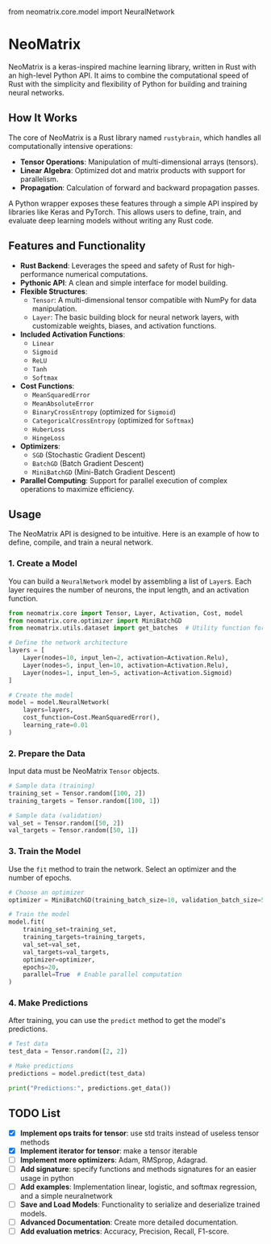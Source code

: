 from neomatrix.core.model import NeuralNetwork

# NeoMatrix

NeoMatrix is a keras-inspired machine learning library, written in Rust with an high-level Python API. It aims to combine the computational speed of Rust with the simplicity and flexibility of Python for building and training neural networks.

## How It Works

The core of NeoMatrix is a Rust library named `rustybrain`, which handles all computationally intensive operations:
- **Tensor Operations**: Manipulation of multi-dimensional arrays (tensors).
- **Linear Algebra**: Optimized dot and matrix products with support for parallelism.
- **Propagation**: Calculation of forward and backward propagation passes.

A Python wrapper exposes these features through a simple API inspired by libraries like Keras and PyTorch. This allows users to define, train, and evaluate deep learning models without writing any Rust code.

## Features and Functionality

- **Rust Backend**: Leverages the speed and safety of Rust for high-performance numerical computations.
- **Pythonic API**: A clean and simple interface for model building.
- **Flexible Structures**:
    - `Tensor`: A multi-dimensional tensor compatible with NumPy for data manipulation.
    - `Layer`: The basic building block for neural network layers, with customizable weights, biases, and activation functions.
- **Included Activation Functions**:
    - `Linear`
    - `Sigmoid`
    - `ReLU`
    - `Tanh`
    - `Softmax`
- **Cost Functions**:
    - `MeanSquaredError`
    - `MeanAbsoluteError`
    - `BinaryCrossEntropy` (optimized for `Sigmoid`)
    - `CategoricalCrossEntropy` (optimized for `Softmax`)
    - `HuberLoss`
    - `HingeLoss`
- **Optimizers**:
    - `SGD` (Stochastic Gradient Descent)
    - `BatchGD` (Batch Gradient Descent)
    - `MiniBatchGD` (Mini-Batch Gradient Descent)
- **Parallel Computing**: Support for parallel execution of complex operations to maximize efficiency.

## Usage

The NeoMatrix API is designed to be intuitive. Here is an example of how to define, compile, and train a neural network.

### 1. Create a Model

You can build a `NeuralNetwork` model by assembling a list of `Layer`s. Each layer requires the number of neurons, the input length, and an activation function.

```python
from neomatrix.core import Tensor, Layer, Activation, Cost, model
from neomatrix.core.optimizer import MiniBatchGD
from neomatrix.utils.dataset import get_batches  # Utility function for data handling

# Define the network architecture
layers = [
    Layer(nodes=10, input_len=2, activation=Activation.Relu),
    Layer(nodes=5, input_len=10, activation=Activation.Relu),
    Layer(nodes=1, input_len=5, activation=Activation.Sigmoid)
]

# Create the model
model = model.NeuralNetwork(
    layers=layers,
    cost_function=Cost.MeanSquaredError(),
    learning_rate=0.01
)
```

### 2. Prepare the Data

Input data must be NeoMatrix `Tensor` objects.

```python
# Sample data (training)
training_set = Tensor.random([100, 2])
training_targets = Tensor.random([100, 1])

# Sample data (validation)
val_set = Tensor.random([50, 2])
val_targets = Tensor.random([50, 1])
```

### 3. Train the Model

Use the `fit` method to train the network. Select an optimizer and the number of epochs.

```python
# Choose an optimizer
optimizer = MiniBatchGD(training_batch_size=10, validation_batch_size=5)

# Train the model
model.fit(
    training_set=training_set,
    training_targets=training_targets,
    val_set=val_set,
    val_targets=val_targets,
    optimizer=optimizer,
    epochs=20,
    parallel=True  # Enable parallel computation
)
```

### 4. Make Predictions

After training, you can use the `predict` method to get the model's predictions.

```python
# Test data
test_data = Tensor.random([2, 2])

# Make predictions
predictions = model.predict(test_data)

print("Predictions:", predictions.get_data())
```

## TODO List
- [X] **Implement ops traits for tensor**: use std traits instead of useless tensor methods
- [X] **Implement iterator for tensor**: make a tensor iterable 
- [ ] **Implement more optimizers**: Adam, RMSprop, Adagrad.
- [ ] **Add signature**: specify functions and methods signatures for an easier usage in python
- [ ] **Add examples**: Implementation linear, logistic, and softmax regression, and a simple neuralnetwork
- [ ] **Save and Load Models**: Functionality to serialize and deserialize trained models.
- [ ] **Advanced Documentation**: Create more detailed documentation.
- [ ] **Add evaluation metrics**: Accuracy, Precision, Recall, F1-score.
